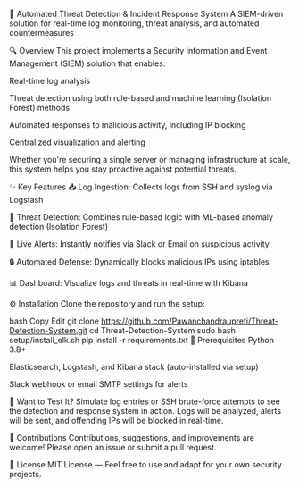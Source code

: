 🚨 Automated Threat Detection & Incident Response System
A SIEM-driven solution for real-time log monitoring, threat analysis, and automated countermeasures

🔍 Overview
This project implements a Security Information and Event Management (SIEM) solution that enables:

Real-time log analysis

Threat detection using both rule-based and machine learning (Isolation Forest) methods

Automated responses to malicious activity, including IP blocking

Centralized visualization and alerting

Whether you're securing a single server or managing infrastructure at scale, this system helps you stay proactive against potential threats.

✨ Key Features
📥 Log Ingestion: Collects logs from SSH and syslog via Logstash

🧠 Threat Detection: Combines rule-based logic with ML-based anomaly detection (Isolation Forest)

📢 Live Alerts: Instantly notifies via Slack or Email on suspicious activity

🔒 Automated Defense: Dynamically blocks malicious IPs using iptables

📊 Dashboard: Visualize logs and threats in real-time with Kibana

⚙️ Installation
Clone the repository and run the setup:

bash
Copy
Edit
git clone https://github.com/Pawanchandraupreti/Threat-Detection-System.git
cd Threat-Detection-System
sudo bash setup/install_elk.sh
pip install -r requirements.txt
📌 Prerequisites
Python 3.8+

Elasticsearch, Logstash, and Kibana stack (auto-installed via setup)

Slack webhook or email SMTP settings for alerts

🧪 Want to Test It?
Simulate log entries or SSH brute-force attempts to see the detection and response system in action. Logs will be analyzed, alerts will be sent, and offending IPs will be blocked in real-time.

🤝 Contributions
Contributions, suggestions, and improvements are welcome! Please open an issue or submit a pull request.

📜 License
MIT License — Feel free to use and adapt for your own security projects.